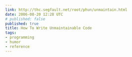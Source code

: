```yaml
---
link: http://thc.segfault.net/root/phun/unmaintain.html
date: 2006-08-20 12:28 UTC
# published: false
published: true
title: How To Write Unmaintainable Code
tags:
- programming
- humor
- reference
---
```




